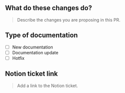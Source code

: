 ## What do these changes do?

> Describe the changes you are proposing in this PR.

## Type of documentation

- [ ] New documentation
- [ ] Documentation update
- [ ] Hotfix

## Notion ticket link

> Add a link to the Notion ticket.
